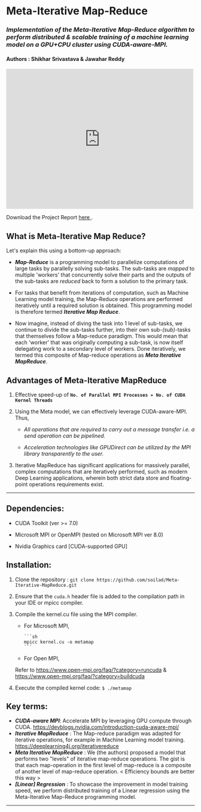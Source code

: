 # Meta-Iterative Map-Reduce 

### _Implementation of the Meta-Iterative Map-Reduce algorithm to perform distributed & scalable training of a machine learning model on a GPU+CPU cluster using CUDA-aware-MPI._

#### Authors : Shikhar Srivastava & Jawahar Reddy

<embed src="https://drive.google.com/viewerng/viewer?embedded=true&url=https://soilad.github.io/res/ppl_report.pdf" width="500" height="375" type='application/pdf'>

Download the Project Report <a href= 'https://soilad.github.io/res/ppl_report.pdf'> here </a>. 



## What is Meta-Iterative Map Reduce?

Let's explain this using a bottom-up approach:

  - **_Map-Reduce_** is a programming model to parallelize computations of large tasks by parallelly solving sub-tasks. The sub-tasks are _mapped_ to multiple 'workers' that concurrently solve their parts and the outputs of the sub-tasks are _reduced_ back to form a solution to the primary task.

  - For tasks that benefit from iterations of computation, such as Machine Learning model training, the Map-Reduce operations are performed iteratively until a required solution is obtained. This programming model is therefore termed **_Iterative Map Reduce_**.

  - Now imagine, instead of diving the task into 1 level of sub-tasks, we continue to divide the sub-tasks further, into their own sub-_(sub)_-tasks that themselves follow a Map-reduce paradigm. 
This would mean that each 'worker' that was originally computing a sub-task, is now itself delegating work to a secondary level of workers. Done iteratively, we termed this composite of Map-reduce operations as _**Meta Iterative MapReduce**_. 

## Advantages of Meta-Iterative MapReduce

1. Effective speed-up of **`No. of Parallel MPI Processes ∗ No. of CUDA Kernel Threads`**

2. Using the Meta model, we can effectively leverage CUDA-aware-MPI. Thus,

    - _All operations that are required to carry out a message transfer i.e. a _send_ operation can be pipelined._
    
    - _Acceleration technologies like GPUDirect can be utilized by the MPI library transparently to the user._
    
3. Iterative MapReduce has significant applications for massively parallel, complex computations that are iteratively performed, such as modern Deep Learning applications, wherein both strict data store and floating-point operations requirements exist.

---

## Dependencies:

   - CUDA Toolkit (ver >= 7.0) 

   - Microsoft MPI or OpenMPI (tested on Microsoft MPI ver 8.0)

   - Nvidia Graphics card  [CUDA-supported GPU] 

## Installation:

  1. Clone the repository : `git clone https://github.com/soilad/Meta-Iterative-MapReduce.git `

  2. Ensure that the `cuda.h` header file is added to the compilation path in your IDE or mpicc compiler.

  3. Compile the kernel.cu file using the MPI compiler. 

      - For Microsoft MPI, 
  
            ```sh
            mpicc kernel.cu -o metamap
            ```
      - For Open MPI,
       
     Refer to https://www.open-mpi.org/faq/?category=runcuda & https://www.open-mpi.org/faq/?category=buildcuda
        
  4. Execute the compiled kernel code: `$ ./metamap`


## Key terms:

  - **_CUDA-aware MPI_**: Accelerate MPI by leveraging GPU compute through CUDA. https://devblogs.nvidia.com/introduction-cuda-aware-mpi/
  - **_Iterative MapReduce_** : The Map-reduce paradigm was adapted for iterative operations, for example in Machine Learning model training. https://deeplearning4j.org/iterativereduce
  - **_Meta Iterative MapReduce_** : We (the authors) proposed a model that performs two "levels" of iterative map-reduce operations. The gist is that each map-operation in the first level of map-reduce is a composite of another level of map-reduce operation. < Efficiency bounds are better this way >
  - **_[Linear] Regression_** : To showcase the improvement in model training speed, we perform distributed training of a Linear regression using the Meta-Iterative Map-Reduce programming model. 

---


